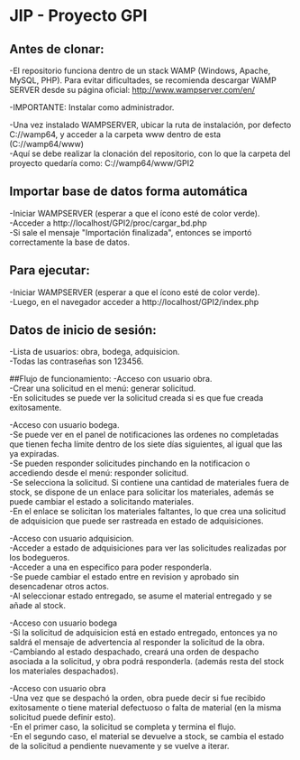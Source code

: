 # JIP - Proyecto GPI

## Antes de clonar:
-El repositorio funciona dentro de un stack WAMP (Windows, Apache, MySQL, PHP). Para evitar dificultades,
se recomienda descargar WAMP SERVER desde su página oficial: http://www.wampserver.com/en/

-IMPORTANTE: Instalar como administrador.

-Una vez instalado WAMPSERVER, ubicar la ruta de instalación, por defecto C://wamp64, y acceder a la carpeta www dentro
de esta (C://wamp64/www)  
-Aquí se debe realizar la clonación del repositorio, con lo que la carpeta del proyecto quedaría como: C://wamp64/www/GPI2

## Importar base de datos forma automática
-Iniciar WAMPSERVER (esperar a que el ícono esté de color verde).  
-Acceder a http://localhost/GPI2/proc/cargar_bd.php  
-Si sale el mensaje "Importación finalizada", entonces se importó correctamente la base de datos.

## Para ejecutar:
-Iniciar WAMPSERVER (esperar a que el ícono esté de color verde).  
-Luego, en el navegador acceder a http://localhost/GPI2/index.php

## Datos de inicio de sesión:
-Lista de usuarios: obra, bodega, adquisicion.  
-Todas las contraseñas son 123456.

##Flujo de funcionamiento:
-Acceso con usuario obra.  
-Crear una solicitud en el menú: generar solicitud.  
-En solicitudes se puede ver la solicitud creada si es que fue creada exitosamente.  

-Acceso con usuario bodega.  
-Se puede ver en el panel de notificaciones las ordenes no completadas que tienen fecha límite dentro de los siete días siguientes, al igual que las ya expiradas.  
-Se pueden responder solicitudes pinchando en la notificacion o accediendo desde el menú: responder solicitud.  
-Se selecciona la solicitud. Si contiene una cantidad de materiales fuera de stock, se dispone de un enlace para solicitar los materiales, además se puede cambiar el estado a solicitando materiales.  
-En el enlace se solicitan los materiales faltantes, lo que crea una solicitud de adquisicion que puede ser rastreada en estado de adquisiciones.  

-Acceso con usuario adquisicion.  
-Acceder a estado de adquisiciones para ver las solicitudes realizadas por los bodegueros.  
-Acceder a una en especifico para poder responderla.  
-Se puede cambiar el estado entre en revision y aprobado sin desencadenar otros actos.  
-Al seleccionar estado entregado, se asume el material entregado y se añade al stock.  

-Acceso con usuario bodega  
-Si la solicitud de adquisicion está en estado entregado, entonces ya no saldrá el mensaje de advertencia al responder la solicitud de la obra.  
-Cambiando al estado despachado, creará una orden de despacho asociada a la solicitud, y obra podrá responderla. (además resta del stock los materiales despachados).  

-Acceso con usuario obra  
-Una vez que se despachó la orden, obra puede decir si fue recibido exitosamente o tiene material defectuoso o falta de material (en la misma solicitud puede definir esto).  
-En el primer caso, la solicitud se completa y termina el flujo.  
-En el segundo caso, el material se devuelve a stock, se cambia el estado de la solicitud a pendiente nuevamente y se vuelve a iterar.  

